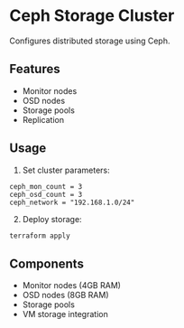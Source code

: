 # Ceph Storage Cluster

Configures distributed storage using Ceph.

## Features
- Monitor nodes
- OSD nodes
- Storage pools
- Replication

## Usage

1. Set cluster parameters:
```hcl
ceph_mon_count = 3
ceph_osd_count = 3
ceph_network = "192.168.1.0/24"
```

2. Deploy storage:
```bash
terraform apply
```

## Components
- Monitor nodes (4GB RAM)
- OSD nodes (8GB RAM)
- Storage pools
- VM storage integration
